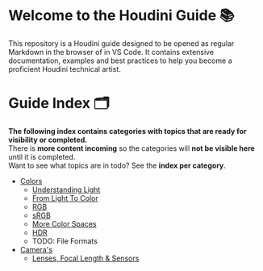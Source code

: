# Welcome to the Houdini Guide 📚

This repository is a Houdini guide designed to be opened as regular Markdown in the browser of in VS Code. 
It contains extensive documentation, examples and best practices to help you become a proficient Houdini technical artist.

# Guide Index 🗂️

**The following index contains categories with topics that are ready for visibility or completed.**  
There is **more content incoming** so the categories will **not be visible here** until it is completed.    
Want to see what topics are in todo? See the **index per category**.


- [Colors](./guide/color/_index.md)   
  - [Understanding Light](./guide/color/understanding_light.md)   
  - [From Light To Color](./guide/color/from_light_to_color.md)
  - [RGB](./guide/color/rgb.md)
  - [sRGB](./guide/color/srgb.md)
  - [More Color Spaces](./guide/color/more_color_spaces.md)
  - [HDR](./guide/color/hdr.md)
  - TODO: File Formats
- [Camera's](./guide/camera/_index.md)   
  - [Lenses, Focal Length & Sensors](./guide/camera/lenses.md)
